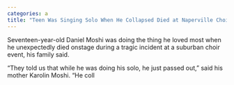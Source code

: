 ```yaml
---
categories: a
title: "Teen Was Singing Solo When He Collapsed Died at Naperville Choir Event Family Says"
---
```


Seventeen-year-old Daniel Moshi was doing the thing he loved most when he unexpectedly died onstage during a tragic incident at a suburban choir event, his family said. 



&#8220;They told us that while he was doing his solo, he just passed out,&#8221; said his mother Karolin Moshi. &#8220;He coll